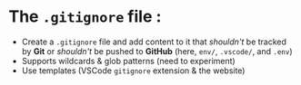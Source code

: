 # The `.gitignore` file :

- Create a `.gitignore` file and add content to it that _shouldn't_ be tracked by **Git** or _shouldn't_ be pushed to **GitHub** (here, `env/`, `.vscode/`, and `.env`)
- Supports wildcards & glob patterns (need to experiment)
- Use templates (VSCode `gitignore` extension & the website)
